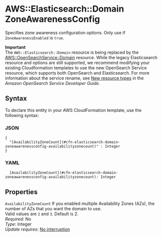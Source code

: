 # AWS::Elasticsearch::Domain ZoneAwarenessConfig<a name="aws-properties-elasticsearch-domain-zoneawarenessconfig"></a>

Specifies zone awareness configuration options\. Only use if `ZoneAwarenessEnabled` is `true`\.

**Important**  
The `AWS::Elasticsearch::Domain` resource is being replaced by the [AWS::OpenSearchService::Domain](https://docs.aws.amazon.com/AWSCloudFormation/latest/UserGuide/aws-resource-opensearchservice-domain.html) resource\. While the legacy Elasticsearch resource and options are still supported, we recommend modifying your existing Cloudformation templates to use the new OpenSearch Service resource, which supports both OpenSearch and Elasticsearch\. For more information about the service rename, see [New resource types](https://docs.aws.amazon.com/opensearch-service/latest/developerguide/rename.html#rename-resource) in the _Amazon OpenSearch Service Developer Guide_\.

## Syntax<a name="aws-properties-elasticsearch-domain-zoneawarenessconfig-syntax"></a>

To declare this entity in your AWS CloudFormation template, use the following syntax:

### JSON<a name="aws-properties-elasticsearch-domain-zoneawarenessconfig-syntax.json"></a>

```
{
  "[AvailabilityZoneCount](#cfn-elasticsearch-domain-zoneawarenessconfig-availabilityzonecount)" : Integer
}
```

### YAML<a name="aws-properties-elasticsearch-domain-zoneawarenessconfig-syntax.yaml"></a>

```
  [AvailabilityZoneCount](#cfn-elasticsearch-domain-zoneawarenessconfig-availabilityzonecount): Integer
```

## Properties<a name="aws-properties-elasticsearch-domain-zoneawarenessconfig-properties"></a>

`AvailabilityZoneCount` <a name="cfn-elasticsearch-domain-zoneawarenessconfig-availabilityzonecount"></a>
If you enabled multiple Availability Zones \(AZs\), the number of AZs that you want the domain to use\.  
Valid values are `2` and `3`\. Default is 2\.  
_Required_: No  
_Type_: Integer  
_Update requires_: [No interruption](https://docs.aws.amazon.com/AWSCloudFormation/latest/UserGuide/using-cfn-updating-stacks-update-behaviors.html#update-no-interrupt)
